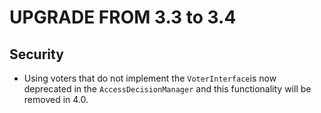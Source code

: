UPGRADE FROM 3.3 to 3.4
=======================

Security
--------

 * Using voters that do not implement the `VoterInterface`is now deprecated in
   the `AccessDecisionManager` and this functionality will be removed in 4.0.
